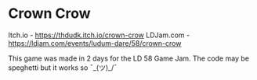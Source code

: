 # Crown Crow

Itch.io - https://thdudk.itch.io/crown-crow
LDJam.com - https://ldjam.com/events/ludum-dare/58/crown-crow

This game was made in 2 days for the LD 58 Game Jam. The code may be speghetti but it works so ¯\_(ツ)_/¯ 